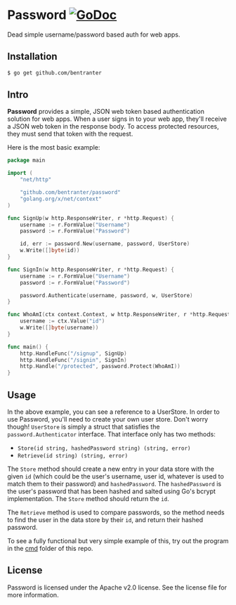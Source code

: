Password [![GoDoc](https://godoc.org/github.com/bentranter/password?status.svg)](https://godoc.org/github.com/bentranter/password)
===

Dead simple username/password based auth for web apps.

Installation
---

```bash
$ go get github.com/bentranter
```

Intro
---

**Password** provides a simple, JSON web token based authentication solution for web apps. When a user signs in to your web app, they'll receive a JSON web token in the response body. To access protected resources, they must send that token with the request.

Here is the most basic example:

```go
package main

import (
	"net/http"

	"github.com/bentranter/password"
	"golang.org/x/net/context"
)

func SignUp(w http.ResponseWriter, r *http.Request) {
	username := r.FormValue("Username")
	password := r.FormValue("Password")

	id, err := password.New(username, password, UserStore)
	w.Write([]byte(id))
}

func SignIn(w http.ResponseWriter, r *http.Request) {
	username := r.FormValue("Username")
	password := r.FormValue("Password")

	password.Authenticate(username, password, w, UserStore)
}

func WhoAmI(ctx context.Context, w http.ResponseWriter, r *http.Request) {
	username := ctx.Value("id")
	w.Write([]byte(username))
}

func main() {
	http.HandleFunc("/signup", SignUp)
	http.HandleFunc("/signin", SignIn)
	http.Handle("/protected", password.Protect(WhoAmI))
}
```

Usage
---

In the above example, you can see a reference to a UserStore. In order to use Password, you'll need to create your own user store. Don't worry though! `UserStore` is simply a struct that satisfies the `password.Authenticator` interface. That interface only has two methods:

- `Store(id string, hashedPassword string) (string, error)`
- `Retrieve(id string) (string, error)`

The `Store` method should create a new entry in your data store with the given `id` (which could be the user's username, user id, whatever is used to match them to their password) and `hashedPassword`. The `hashedPassword` is the user's password that has been hashed and salted using Go's bcrypt implementation. The `Store` method should return the `id`.

The `Retrieve` method is used to compare passwords, so the method needs to find the user in the data store by their `id`, and return their hashed password.

To see a fully functional but very simple example of this, try out the program in the [cmd](https://github.com/bentranter/password/tree/master/cmd) folder of this repo.

License
---

Password is licensed under the Apache v2.0 license. See the license file for more information.
